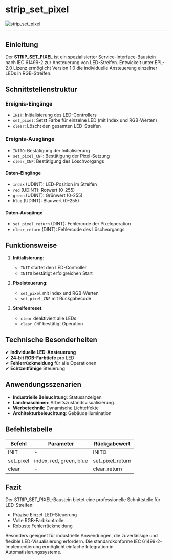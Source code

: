 # strip_set_pixel

![strip_set_pixel](https://user-images.githubusercontent.com/116869307/214141844-ddb96db7-341d-496e-b4cb-f277d1f6fb39.png)

* * * * * * * * * *

## Einleitung
Der **STRIP_SET_PIXEL** ist ein spezialisierter Service-Interface-Baustein nach IEC 61499-2 zur Ansteuerung von LED-Streifen. Entwickelt unter EPL-2.0 Lizenz ermöglicht Version 1.0 die individuelle Ansteuerung einzelner LEDs in RGB-Streifen.

## Schnittstellenstruktur

### **Ereignis-Eingänge**
- `INIT`: Initialisierung des LED-Controllers
- `set_pixel`: Setzt Farbe für einzelne LED (mit Index und RGB-Werten)
- `clear`: Löscht den gesamten LED-Streifen

### **Ereignis-Ausgänge**
- `INITO`: Bestätigung der Initialisierung
- `set_pixel_CNF`: Bestätigung der Pixel-Setzung
- `clear_CNF`: Bestätigung des Löschvorgangs

#### **Daten-Eingänge**
- `index` (UDINT): LED-Position im Streifen
- `red` (UDINT): Rotwert (0-255)
- `green` (UDINT): Grünwert (0-255)
- `blue` (UDINT): Blauwert (0-255)

#### **Daten-Ausgänge**
- `set_pixel_return` (DINT): Fehlercode der Pixeloperation
- `clear_return` (DINT): Fehlercode des Löschvorgangs

## Funktionsweise

1. **Initialisierung**:
   - `INIT` startet den LED-Controller
   - `INITO` bestätigt erfolgreichen Start

2. **Pixelsteuerung**:
   - `set_pixel` mit Index und RGB-Werten
   - `set_pixel_CNF` mit Rückgabecode

3. **Streifenreset**:
   - `clear` deaktiviert alle LEDs
   - `clear_CNF` bestätigt Operation

## Technische Besonderheiten

✔ **Individuelle LED-Ansteuerung**  
✔ **24-bit RGB-Farbtiefe** pro LED  
✔ **Fehlerrückmeldung** für alle Operationen  
✔ **Echtzeitfähige** Steuerung  

## Anwendungsszenarien

- **Industrielle Beleuchtung**: Statusanzeigen
- **Landmaschinen**: Arbeitszustandsvisualisierung
- **Werbetechnik**: Dynamische Lichteffekte
- **Architekturbeleuchtung**: Gebäudeillumination

## Befehlstabelle

| Befehl         | Parameter               | Rückgabewert          |
|----------------|-------------------------|-----------------------|
| INIT           | -                       | INITO                 |
| set_pixel      | index, red, green, blue | set_pixel_return      |
| clear          | -                       | clear_return          |

## Fazit

Der STRIP_SET_PIXEL-Baustein bietet eine professionelle Schnittstelle für LED-Streifen:

- Präzise Einzel-LED-Steuerung
- Volle RGB-Farbkontrolle
- Robuste Fehlerrückmeldung

Besonders geeignet für industrielle Anwendungen, die zuverlässige und flexible LED-Visualisierung erfordern. Die standardkonforme IEC 61499-2-Implementierung ermöglicht einfache Integration in Automatisierungssysteme.